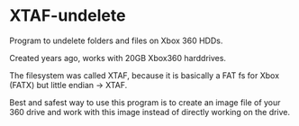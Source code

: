 # XTAF-undelete
Program to undelete folders and files on Xbox 360 HDDs.

Created years ago, works with 20GB Xbox360 harddrives.

The filesystem was called XTAF, because it is basically a FAT fs for Xbox (FATX) but little endian -> XTAF.

Best and safest way to use this program is to create an image file of your 360 drive and work with this image instead of directly working on the drive.
